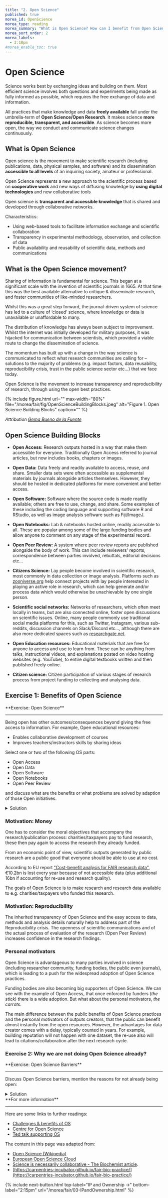 ```yaml
---
title: "2. Open Science"
published: true
morea_id: OpenScience
morea_type: reading
morea_summary: "What is Open Science? How can I benefit from Open Science? Why has Open Science become a hot topic?"
morea_sort_order: 2
morea_labels:
  - 2:10pm
#morea_enable_toc: true
---
```


# Open Science

Science works best by exchanging ideas and building on them. Most efficient science involves both questions and
experiments being made as fully informed as possible, which requires the free exchange of data and information.

All practices that make knowledge and data **freely available** fall under the umbrella-term of **Open Science/Open
Research**. It makes science **more reproducible, transparent, and accessible**. As science becomes more open, the way
we conduct and communicate science changes continuously.

## What is Open Science

Open science is the movement to make scientific research (including publications, data, physical samples, and software)
and its dissemination **accessible to all levels** of an inquiring society,
amateur or professional.
>
Open Science represents a new approach to the scientific process based on **cooperative work**
and new ways of diffusing knowledge by **using digital technologies** and new collaborative tools

Open science is **transparent and accessible knowledge**
that is shared and developed through collaborative networks.

Characteristics:

- Using web-based tools to facilitate information exchange and scientific collaboration
- Transparency in experimental methodology, observation, and collection of data
- Public availability and reusability of scientific data, methods and communications

## What is the Open Science movement?

Sharing of information is fundamental for science. This began at a significant scale with the invention of scientific
journals in 1665. At that time this was the best available alternative to critique & disseminate research, and foster
communities of like-minded researchers.

Whilst this was a great step forward, the journal-driven system of science has
led to a culture of ‘closed’ science, where knowledge or data is unavailable or unaffordable to many.

The distribution of knowledge has always been subject to improvement.
Whilst the internet was initially developed for
military purposes, it was hijacked for communication between scientists, which provided a viable route to change the
dissemination of science.

The momentum has built up with a change in the way science is communicated to reflect what
research communities are calling for – solutions to the majority of problems (e.g. impact factors, data reusability,
reproducibility crisis, trust in the public science sector etc...) that we face today.

Open Science is the movement to increase transparency and reproducibility of research, through using
the open best practices.

{% include figure.html url="" max-width="80%"
file="/morea/fair/fig/OpenScienceBuildingBlocks.jpeg"
alt="Figure 1. Open Science Building Blocks" caption="" %}

_Attribution [Gema Bueno de la Fuente](https://www.fosteropenscience.eu/content/what-open-science-introduction)_

## Open Science Building Blocks

- **Open Access:** Research outputs hosted in a way that make them accessible for everyone. Traditionally Open Access
  referred to journal articles, but now includes books, chapters or images.

- **Open Data:** Data freely and readily available to access, reuse, and share.
  Smaller data sets were often accessible as
  supplemental materials by journals alongside articles themselves.
  However, they should be hosted in dedicated platforms for
  more convenient and better access.

- **Open Software:** Software where the source code is made readily available;
  others are free to use, change, and
  share. Some examples of these including the coding language and supporting software R and RStudio,
  as well as image analysis software such as Fiji/ImageJ.

- **Open Notebooks:** Lab & notebooks hosted online, readily accessible to all. These are popular among some of the
  large funding bodies and allow anyone to comment on any stage of the experimental record.

- **Open Peer Review:** A system where peer review reports are published alongside the body of work. This can include
  reviewers' reports, correspondence between parties involved, rebuttals, editorial decisions etc...

- **Citizens Science:** Lay people become involved in scientific research, most commonly in data collection or image analysis. Platforms such as [zooniverse.org](https://www.zooniverse.org/) help connect projects with lay people interested in playing an active role in research, which can help generate and/or process data which would otherwise be unachievable by one single person.

- **Scientific social networks:** Networks of researchers, which often meet locally in teams, but are also connected online, foster open discussions on scientific issues. Online, many people commonly use traditional social media platforms for this, such as Twitter, Instagram, various sub-reddits, discussion channels on Slack/Discord etc..., although there are also more dedicated spaces such as [researchgate.net](https://www.researchgate.net/).

- **Open Education resources:** Educational materials that are free for anyone to access and use to learn from. These can be anything from talks, instructional videos, and explanations posted on video hosting websites (e.g. YouTube), to entire digital textbooks written and then published freely online.

- **Citizen science:** Citizen participation of various stages of research
  process from project funding to collecting and analysing data.

## Exercise 1: Benefits of Open Science

<div class="alert alert-secondary" role="alert" markdown="1">
<i class="fa-solid fa-user-pen fa-xl"></i>  **Exercise: Open Science**
<hr/>

Being open has other outcomes/consequences beyond giving the free access to information.
For example, Open educational resources:

- Enables collaborative development of courses
- Improves teachers/instructors skills by sharing ideas

Select one or two of the following OS parts:

- Open Access
- Open Data
- Open Software
- Open Notebooks
- Open Peer Review

and discuss what are the benefits or what problems are solved
by adaption of those Open initiatives.
<details>
  <summary>Solution</summary>
 Possible benefits and consequences for each part:

 <h2>Open Access</h2>
 <ul>
  <li>Speed of knowledge distribution </li>
  <li>Leveling field for underfunded sites which otherwise wouldn’t be able to navigate the paywall</li>
  <li>Prevent articles being paid for ‘thrice’ (first to produce, second to publish, third to access) by institutions.</li>
  <li>Greater access to work by others, increasing chance for exposure & citations </li>
  <li>Access to work by lay audiences, thus increases social exposure of research</li>
 </ul>

 <h2>Open Data</h2>
 <ul>
  <li>Ensures data isn’t lost overtime - reusability</li>
  <li>Acceleration of scientific discovery rate</li>
  <li>Value for money/reduced redundancy</li>
  <li>Permits statistical re-analysis of the data to validate findings </li>
  <li>Gives access to datasets which were not published as papers (e.g. negative results, large screening data sets)</li>
  <li>Provides an avenue to generate new hypotheses</li>
  <li>Permits combination of multiple data sources to address questions, provides greater power than a single data source</li>
 </ul>
 
  <h2>Open Software</h2>
 <ul>
  <li>Great source to learn programming skills</li>
  <li>The ability to modify creates a supportive community of users and rapid innovation</li>
  <li>Saves time</li>
  <li>Faster bug fixes </li>
  <li>Better error scrutiny</li>
  <li>Use of the same software/code allows better reproducibility between experiments</li>
  <li>Need funds to maintain and update software</li>
 </ul>

   <h2>Open Notebooks</h2>
 <ul>
  <li>100% transparent science, allowing input from others at early stages of experiments</li>
  <li>Source of learning about the process of how science is actually conducted</li>
  <li>Allows access to experiments and data which otherwise never get published</li>
  <li>Provides access to ‘negative’ results and failed experiments</li>
  <li>Anyone, anywhere around the world, at any time, can check in on projects, including many users simultaneously</li>
  <li>Possibility of immediate feedback</li>
  <li>Thorough evidence of originality of ideas and experiments, negating effect of ‘scooping’</li>
 </ul>

  <h2>Open Peer Review</h2>
 <ul>
  <li>Visibility leads to more constructive reviews</li>
  <li>Mitigates against editorial conflicts of interest and/or biases</li>
  <li>Allows readers to learn/benefit from comments of the reviewers</li>
 </ul>

  <h2>Open Educational Materials</h2>
 <ul>
  <li>Foster collaboration between educators/others</li>
  <li>Show clearly how method was taught (e.g. Carpentries materials) which can be reproduces anywhere, anytime</li>
  <li>Protects materials from becoming technologically obsolete</li>
  <li>Authors preparing the material or contribute all earn credit (e.g. GitHub)</li>
  <li>Recycle animations and material that is excellent (why reinvent the wheel?)</li>
 </ul>

</details>
</div>


### Motivation: Money

One has to consider the moral objectives that
accompany the research/publication process: charities/taxpayers pay to fund research, these then pay again to access the
research they already funded.

From an economic point of view, scientific outputs generated by public research are a public good that everyone should be able to use at no cost.

According to EU report ["Cost-benefit analysis for FAIR research data"](https://op.europa.eu/en/publication-detail/-/publication/d375368c-1a0a-11e9-8d04-01aa75ed71a1),
€10.2bn is lost every year because of not accessible data (plus additional 16bn if accounting for re-use and research quality).

The goals of Open Science is to make research and research data available to e.g.
charities/taxpayers who funded this research.

### Motivation: Reproducibility

The inherited transparency of Open Science and the easy access to data, methods and analysis
details naturally help to address part of the Reproducibility crisis. The openness of
scientific communications and of the actual process of evaluation of the research
(Open Peer Review) increases confidence in the research findings.

### Personal motivators

Open Science is advantageous to many parties involved in science (including
researcher community, funding bodies, the public even journals), which is leading to a push for the widespread adoption of
Open Science practices.

Funding bodies are also becoming big supporters of Open Science.
We can see with the example of Open Access, that once enforced by funders (_the stick_)
there is a wide adoption. But what about the personal motivators, _the carrots_.

The main difference between the public benefits of Open Science practices
and the personal motivators of outputs creators, that the public can
benefit almost instantly from the open resources.
However, the advantages for data creator comes with a delay, typically counted
in years. For example, building reputation will not happen with one dataset,
the re-use also will lead to citations/collaboration after the next research
cycle.

### Exercise 2: Why we are not doing Open Science already?

<div class="alert alert-secondary" role="alert" markdown="1">
<i class="fa-solid fa-user-pen fa-xl"></i>  **Exercise: Open Science Barriers**
<hr/>

Discuss Open Science barriers, mention the reasons for not already being open:

<details>
  <summary>Solution</summary>
 Possible benefits and consequences for each part:

<ul>
<li>Sensitive data (anonymising data from administrative health records can be difficult)</li>
<li>IP</li>
<li>Misuse (fake news)</li>
<li>Lack of confidence (the fear of critics)</li>
<li>Lack of expertise</li>
<li>The costs in $ and in time</li>
<li>Novelty of data</li>
<li>It is not mandatory</li>
<li>Lack of credit (publishing negative results is of little benefit to you)</li>
</ul>
<p>
It may seem obvious that we should adopt open science practices, but there are associated challenges with doing so.
</p>

<p>
Sensitivity of data is sometimes considered a barrier.
Shared data needs to be compliant with data privacy laws, leading
many to shy away from hosting it publicly. Anonymising data to desensitise it can help overcome this barrier.
</p>
<p>
The potential for intellectual property on research can dissuade some from adopting open practices. Again, much can be
shared if the data is filtered carefully to protect anything relating to intellectual property.
</p>
<p>
Another risk could be seen with work on Covid19: pre-prints.
A manuscript hosted publicly prior to peer review, may
accelerate access to knowledge, but can also be misused and/or misunderstood. This can result in political and health
decision making based on faulty data, which is counter to societies’ best interest.
</p>

<p>
One concern is that opening up ones
data to the scientific community can lead to the identification of errors, which may lead to feelings of
embarrassment. However, this could be considered an upside - we should seek for our work to be scrutinized and errors to
be pointed out, and is the sign of a competent scientist.
One should rather have errors pointed out rather than risking
that irreproducible data might cause
even more embarrassment and disaster.
</p>
<p>
One of <strong>the biggest barriers are the costs</strong> involved in "being Open".
Firstly, making outputs readily available and usable to others takes time
and significant effort. Secondly, there are costs of hosting and storage.
For example, microscopy datasets reach sizes in terabytes,
making such data accessible for 10 years involves serious financial commitment.
</p>

</details>
</div>


<div class="alert alert-info" role="alert" markdown="1">
<i class="fa-solid fa-circle-info fa-xl"></i> **For more information**
<hr/>

Here are some links to further readings:

- [Challenges & benefits of OS](https://journals.plos.org/plosbiology/article?id=10.1371/journal.pbio.3000246)
- [Centre for Open Science](https://www.cos.io/)
- [Ted talk supporting OS](https://www.youtube.com/watch?v=c-bemNZ-IqA)

The content in this page was adapted from:

- [Open Science (Wikipedia)](https://en.wikipedia.org/wiki/Open_science)
- [European Open Science Cloud](https://www.eosc-hub.eu/open-science-info)
- [Science is necessarily collaborative - The Biochemist article](https://portlandpress.com/biochemist/article/42/3/58/225220/Science-is-necessarily-collaborative).
- [https://carpentries-incubator.github.io/fair-bio-practice/](https://carpentries-incubator.github.io/fair-bio-practice/)
</div>

{% include next-button.html top-label="IP and Ownership ->" bottom-label="2:15pm" url="/morea/fair/03-IPandOwnership.html" %}
